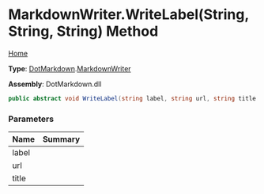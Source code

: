 # MarkdownWriter\.WriteLabel\(String, String, String\) Method

[Home](../../../README.md)

**Type**: [DotMarkdown](../../README.md)\.[MarkdownWriter](../README.md)

**Assembly**: DotMarkdown\.dll

```csharp
public abstract void WriteLabel(string label, string url, string title = null)
```

### Parameters

| Name | Summary |
| ---- | ------- |
| label | |
| url | |
| title | |

